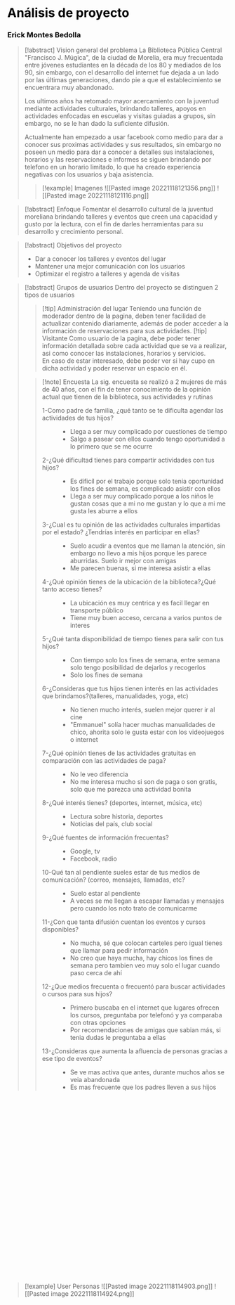 <h1 style="color:black">Análisis de proyecto</h1>
<h3 style="color:black">Erick Montes Bedolla</h3>

> [!abstract] Vision general del problema
> La Biblioteca Pública Central "Francisco J. Múgica", de la ciudad de Morelia, era muy frecuentada entre jóvenes estudiantes en la década de los 80 y mediados de los 90, sin embargo, con el desarrollo del internet fue dejada a un lado por las últimas generaciones, dando pie a que el establecimiento se encuentrara muy abandonado. 
> 
> Los ultimos años ha retomado mayor acercamiento con la juventud mediante actividades culturales, brindando talleres, apoyos en actividades enfocadas en escuelas y visitas guiadas a grupos, sin embargo, no se le han dado la suficiente difusión.
> 
> Actualmente han empezado a usar facebook como medio para dar a conocer sus proximas actividades y sus resultados, sin embargo no poseen un medio para dar a conocer a detalles sus instalaciones, horarios y las reservaciones e informes se siguen brindando por telefono en un horario limitado, lo que ha creado experiencia negativas con los usuarios y baja asistencia. 
> 
> > [!example] Imagenes
> > ![[Pasted image 20221118121356.png]]
> > ![[Pasted image 20221118121116.png]]

> [!abstract] Enfoque
> Fomentar el desarrollo cultural de la juventud moreliana brindando talleres y eventos que creen una capacidad y gusto por la lectura, con el fin de darles herramientas para su desarrollo y crecimiento personal.

> [!abstract] Objetivos del proyecto
> <ul>
> <li>Dar a conocer los talleres y eventos del lugar</li>
> <li>Mantener una mejor comunicación con los usuarios</li>
> <li>Optimizar el registro a talleres y agenda de visitas</li>
> </ul>

> [!abstract] Grupos de usuarios
> Dentro del proyecto se distinguen 2 tipos de usuarios
> 
> > [!tip] Administración del lugar
> > Teniendo una función de moderador dentro de la pagina, deben tener facilidad de actualizar contenido diariamente, además de poder acceder a la información de reservaciones para sus actividades.
> > [!tip] Visitante
> > Como usuario de la pagina, debe poder tener información detallada sobre cada actividad que se va a realizar, asi como conocer las instalaciones, horarios y servicios.  
> > En caso de estar interesado, debe poder ver si hay cupo en dicha actividad y poder reservar un espacio en él. 
> 
> > [!note] Encuesta
> > La sig. encuesta se realizó a 2 mujeres de más de 40 años, con el fin de tener conocimiento de la opinión actual que tienen de la biblioteca, sus actividades y rutinas 
> > 
> > <dl> 
> > <dt>1-Como padre de familia, ¿qué tanto se te dificulta agendar las actividades de tus hijos?</dt>
> > <dd> 
> > <ul> 
> > <li>Llega a ser muy complicado por cuestiones de tiempo</li>
> > <li>Salgo a pasear con ellos cuando tengo oportunidad a lo primero que se me ocurre</li>
> > </ul>
> > 
> > 
> > <dt>2-¿Qué dificultad tienes para compartir actividades con tus hijos?</dt>
> > <dd> 
> > <ul> 
> > <li>Es dificíl por el trabajo porque solo tenia oportunidad los fines de semana, es complicado asistir con ellos</li>
> > <li>Llega a ser muy complicado porque a los niños le gustan cosas que a mi no me gustan y lo que a mi me gusta les aburre a ellos</li>
> > </ul>
> > </dd>
> > 
> > 
> > <dt>3-¿Cual es tu opinión de las actividades culturales impartidas por el estado? ¿Tendrías interés en participar en ellas?</dt>
> > <dd> 
> > <ul> 
> > <li>Suelo acudir a eventos que me llaman la atención, sin embargo no llevo a mis hijos porque les parece aburridas. Suelo ir mejor con amigas</li>
> > <li>Me parecen buenas, si me interesa asistir a ellas</li>
> > </ul>
> > </dd>
> > 
> > 
> > <dt>4-¿Qué opinión tienes de la ubicación de la biblioteca?¿Qué tanto acceso tienes?</dt>
> > <dd> 
> > <ul> 
> > <li>La ubicación es muy centrica y es facil llegar en transporte público</li>
> > <li>Tiene muy buen acceso, cercana a varios puntos de interes</li>
> > </ul>
> > </dd>
> > 
> > 
> > <dt>5-¿Qué tanta disponibilidad de tiempo tienes para salir con tus hijos?</dt>
> > <dd> 
> > <ul> 
> > <li>Con tiempo solo los fines de semana, entre semana solo tengo posibilidad de dejarlos y recogerlos</li>
> > <li>Solo los fines de semana</li>
> > </ul>
> > </dd>
> > 
> > 
> > <dt>6-¿Consideras que tus hijos tienen interés en las actividades que brindamos?(talleres, manualidades, yoga, etc)</dt>
> > <dd> 
> > <ul> 
> > <li>No tienen mucho interés, suelen mejor querer ir al cine</li>
> > <li>"Emmanuel" solía hacer muchas manualidades de chico, ahorita solo le gusta estar con los videojuegos o internet</li>
> > </ul>
> > </dd>
> > 
> > 
> > <dt>7-¿Qué opinión tienes de las actividades gratuitas en comparación con las actividades de paga?</dt>
> > <dd> 
> > <ul> 
> > <li>No le veo diferencia</li>
> > <li>No me interesa mucho si son de paga o son gratis, solo que me parezca una actividad bonita</li>
> > </ul>
> > </dd>
> > 
> > 
> > <dt>8-¿Qué interés tienes? (deportes, internet, música, etc)</dt>
> > <dd> 
> > <ul> 
> > <li>Lectura sobre historia, deportes</li>
> > <li>Noticias del país, club social</li>
> > </ul>
> > </dd>
> > 
> > 
> > <dt>9-¿Qué fuentes de información frecuentas?</dt>
> > <dd> 
> > <ul> 
> > <li>Google, tv</li>
> > <li>Facebook, radio</li>
> > </ul>
> > </dd>
> > 
> > 
> > <dt>10-Qué tan al pendiente sueles estar de tus medios de comunicación? (correo, mensajes, llamadas, etc?</dt>
> > <dd> 
> > <ul> 
> > <li>Suelo estar al pendiente</li>
> > <li>A veces se me llegan a escapar llamadas y mensajes pero cuando los noto trato de comunicarme</li>
> > </ul>
> > </dd>
> > 
> > <dt>11-¿Con que tanta difusión cuentan los eventos y cursos disponibles?</dt>
> > <dd> 
> > <ul> 
> > <li>No mucha, sé que colocan carteles pero igual tienes que llamar para pedir información</li>
> > <li>No creo que haya mucha, hay chicos los fines de semana pero tambien veo muy solo el lugar cuando paso cerca de ahí</li>
> > </ul>
> > </dd>
> > 
> > <dt>12-¿Que medios frecuenta o frecuentó para buscar actividades o cursos para sus hijos?</dt>
> > <dd> 
> > <ul> 
> > <li>Primero buscaba en el internet que lugares ofrecen los cursos, preguntaba por telefonó y ya comparaba con otras opciones</li>
> > <li>Por recomendaciones de amigas que sabian más, si tenia dudas le preguntaba a ellas</li>
> > </ul>
> > </dd>
> > 
> > <dt>13-¿Consideras que aumenta la afluencia de personas gracias a ese tipo de eventos?</dt>
> > <dd> 
> > <ul> 
> > <li>Se ve mas activa que antes, durante muchos años se veia abandonada</li>
> > <li>Es mas frecuente que los padres lleven a sus hijos</li>
> > </ul>
> > </dd>
> > 
> 
<br>
<br> 
<br> 
<br> 
<br> 
<br> 
<br> 
<br> 
<br>
<br> 
<br> 
<br> 
<br> 
<br> 
<br> 
<br> 
<br>
<br> 
<br> 
<br> 
<br> 
<br> 
<br> 
<br> 

> [!example] User Personas
> ![[Pasted image 20221118114903.png]]
> ![[Pasted image 20221118114924.png]]
> 